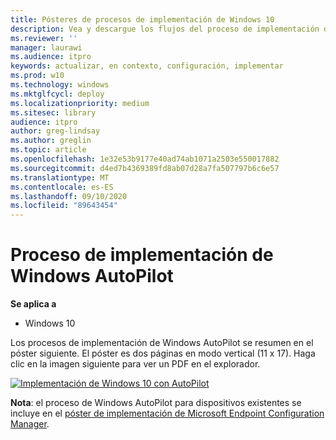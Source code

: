 ```yaml
---
title: Pósteres de procesos de implementación de Windows 10
description: Vea y descargue los flujos del proceso de implementación de Windows 10 para Microsoft Endpoint Configuration Manager y Windows AutoPilot.
ms.reviewer: ''
manager: laurawi
ms.audience: itpro
keywords: actualizar, en contexto, configuración, implementar
ms.prod: w10
ms.technology: windows
ms.mktglfcycl: deploy
ms.localizationpriority: medium
ms.sitesec: library
audience: itpro
author: greg-lindsay
ms.author: greglin
ms.topic: article
ms.openlocfilehash: 1e32e53b9177e40ad74ab1071a2503e550017882
ms.sourcegitcommit: d4ed7b4369389fd8ab07d28a7fa507797b6c6e57
ms.translationtype: MT
ms.contentlocale: es-ES
ms.lasthandoff: 09/10/2020
ms.locfileid: "89643454"
---
```

#  <a name="windows-autopilot-deployment-process"></a>Proceso de implementación de Windows AutoPilot

**Se aplica a**
-   Windows 10

Los procesos de implementación de Windows AutoPilot se resumen en el póster siguiente. El póster es dos páginas en modo vertical (11 x 17). Haga clic en la imagen siguiente para ver un PDF en el explorador.

[![Implementación de Windows 10 con AutoPilot](media/windows10-autopilot-flowchart.png)](media/Windows10AutopilotFlowchart.pdf)

**Nota**: el proceso de Windows AutoPilot para dispositivos existentes se incluye en el [póster de implementación de Microsoft Endpoint Configuration Manager](/windows/deployment/windows-10-deployment-posters#deploy-windows-10-with-microsoft-endpoint-configuration-manager).